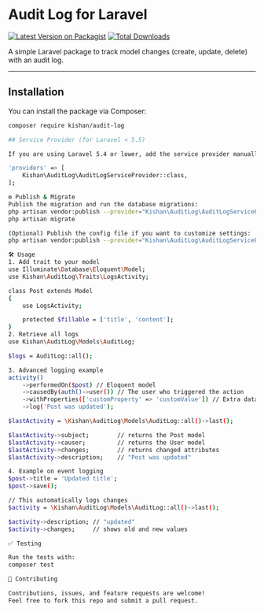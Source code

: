 # Audit Log for Laravel

[![Latest Version on Packagist](https://img.shields.io/packagist/v/kishan/audit-log.svg?style=flat-square)](https://packagist.org/packages/kishan/audit-log)
[![Total Downloads](https://img.shields.io/packagist/dt/kishan/audit-log.svg?style=flat-square)](https://packagist.org/packages/kishan/audit-log)

A simple Laravel package to track model changes (create, update, delete) with an audit log.

---

## Installation

You can install the package via Composer:

```bash
composer require kishan/audit-log

## Service Provider (for Laravel < 5.5)

If you are using Laravel 5.4 or lower, add the service provider manually in config/app.php:

'providers' => [
    Kishan\AuditLog\AuditLogServiceProvider::class,
];

⚙️ Publish & Migrate
Publish the migration and run the database migrations:
php artisan vendor:publish --provider="Kishan\AuditLog\AuditLogServiceProvider" --tag="migrations"
php artisan migrate

(Optional) Publish the config file if you want to customize settings:
php artisan vendor:publish --provider="Kishan\AuditLog\AuditLogServiceProvider" --tag="config"

🛠 Usage
1. Add trait to your model
use Illuminate\Database\Eloquent\Model;
use Kishan\AuditLog\Traits\LogsActivity;

class Post extends Model
{
    use LogsActivity;

    protected $fillable = ['title', 'content'];
}
2. Retrieve all logs
use Kishan\AuditLog\Models\AuditLog;

$logs = AuditLog::all();

3. Advanced logging example
activity()
    ->performedOn($post) // Eloquent model
    ->causedBy(auth()->user()) // The user who triggered the action
    ->withProperties(['customProperty' => 'customValue']) // Extra data
    ->log('Post was updated');

$lastActivity = \Kishan\AuditLog\Models\AuditLog::all()->last();

$lastActivity->subject;        // returns the Post model
$lastActivity->causer;         // returns the User model
$lastActivity->changes;        // returns changed attributes
$lastActivity->description;    // "Post was updated"

4. Example on event logging
$post->title = 'Updated title';
$post->save();

// This automatically logs changes
$activity = \Kishan\AuditLog\Models\AuditLog::all()->last();

$activity->description; // "updated"
$activity->changes;     // shows old and new values

✅ Testing

Run the tests with:
composer test

🤝 Contributing

Contributions, issues, and feature requests are welcome!
Feel free to fork this repo and submit a pull request.



